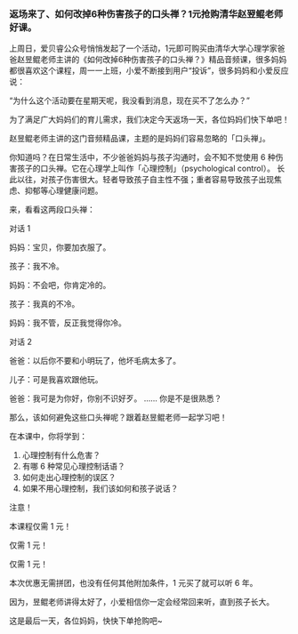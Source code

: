 ### 返场来了、如何改掉6种伤害孩子的口头禅？1元抢购清华赵翌鲲老师好课。

上周日，爱贝睿公众号悄悄发起了一个活动，1元即可购买由清华大学心理学家爸爸赵昱鲲老师主讲的《如何改掉6种伤害孩子的口头禅？》精品音频课，很多妈妈都很喜欢这个课程，周一一上班，小爱不断接到用户“投诉”，很多妈妈和小爱反应说：

“为什么这个活动要在星期天呢，我没看到消息，现在买不了怎么办？”

为了满足广大妈妈们的育儿需求，我们决定今天返场一天，各位妈妈们快下单吧！

赵昱鲲老师主讲的这门音频精品课，主题的是妈妈们容易忽略的「口头禅」。

你知道吗？在日常生活中，不少爸爸妈妈与孩子沟通时，会不知不觉使用 6 种伤害孩子的口头禅。它在心理学上叫作「心理控制」（psychological control）。
长此以往，对孩子伤害很大。轻者导致孩子自主性不强；重者容易导致孩子出现焦虑、抑郁等心理健康问题。

来，看看这两段口头禅：

 >>>>
 
对话 1

妈妈：宝贝，你要加衣服了。

孩子：我不冷。

妈妈：不会吧，你肯定冷的。

孩子：我真的不冷。

妈妈：我不管，反正我觉得你冷。 
 
 >>>>
 
对话 2

爸爸：以后你不要和小明玩了，他坏毛病太多了。

儿子：可是我喜欢跟他玩。

爸爸：我可是为你好，你别不识好歹。 
……
 你是不是很熟悉？
 
那么，该如何避免这些口头禅呢？跟着赵昱鲲老师一起学习吧！

在本课中，你将学到：
1. 心理控制有什么危害？
2. 有哪 6 种常见心理控制话语？
3. 如何走出心理控制的误区？
4. 如果不用心理控制，我们该如何和孩子说话？

 注意！
 
 本课程仅需 1 元！
 
 仅需 1 元！
 
 仅需 1 元！
 
 本次优惠无需拼团，也没有任何其他附加条件，1 元买了就可以听 6 年。
 
 因为，昱鲲老师讲得太好了，小爱相信你一定会经常回来听，直到孩子长大。
 
 这是最后一天，各位妈妈，快快下单抢购吧~
